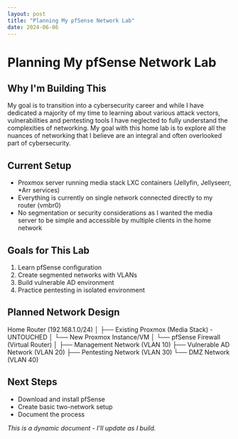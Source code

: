 ```yaml
---
layout: post
title: "Planning My pfSense Network Lab"
date: 2024-06-06
---
```


# Planning My pfSense Network Lab

## Why I'm Building This
My goal is to transition into a cybersecurity career and while I have dedicated a majority of my time to learning about various attack vectors, vulnerabilities and pentesting tools I have neglected to fully understand the complexities of networking. My goal with this home lab is to explore all the nuances of networking that I believe are an integral and often overlooked part of cybersecurity.

## Current Setup
- Proxmox server running media stack LXC containers (Jellyfin, Jellyseerr, *Arr services) 
- Everything is currently on single network connected directly to my router (vmbr0)
- No segmentation or security considerations as I wanted the media server to be simple and accessible by multiple clients in the home network 

## Goals for This Lab
1. Learn pfSense configuration
2. Create segmented networks with VLANs
3. Build vulnerable AD environment
4. Practice pentesting in isolated environment

## Planned Network Design

Home Router (192.168.1.0/24)
    │
    ├── Existing Proxmox (Media Stack) - UNTOUCHED
    │
    └── New Proxmox Instance/VM
            │
            └── pfSense Firewall (Virtual Router)
                    │
                    ├── Management Network (VLAN 10)
                    ├── Vulnerable AD Network (VLAN 20)
                    ├── Pentesting Network (VLAN 30)
                    └── DMZ Network (VLAN 40)

## Next Steps
- Download and install pfSense
- Create basic two-network setup
- Document the process

*This is a dynamic document - I'll update as I build.*
